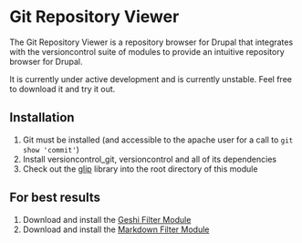 # Git Repository Viewer

The Git Repository Viewer is a repository browser for Drupal that integrates with the versioncontrol suite of modules to provide an intuitive repository browser for Drupal.

It is currently under active development and is currently unstable.  Feel free to download it and try it out.

## Installation

1.  Git must be installed (and accessible to the apache user for a call to `git show 'commit'`)
1.  Install versioncontrol_git, versioncontrol and all of its dependencies
2.  Check out the [glip](https://github.com/patrikf/glip.git) library into the root directory of this module 

## For best results

1.  Download and install the [Geshi Filter Module](http://drupal.org/project/geshifilter)
1.  Download and install the [Markdown Filter Module](http://drupal.org/project/markdown)


